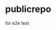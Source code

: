 # publicrepo
for e2e test




























































































































































































































































































































































































































































































































































































































































































































































































































































































































































































































































































































































































































































































































































































































































































































































































































































